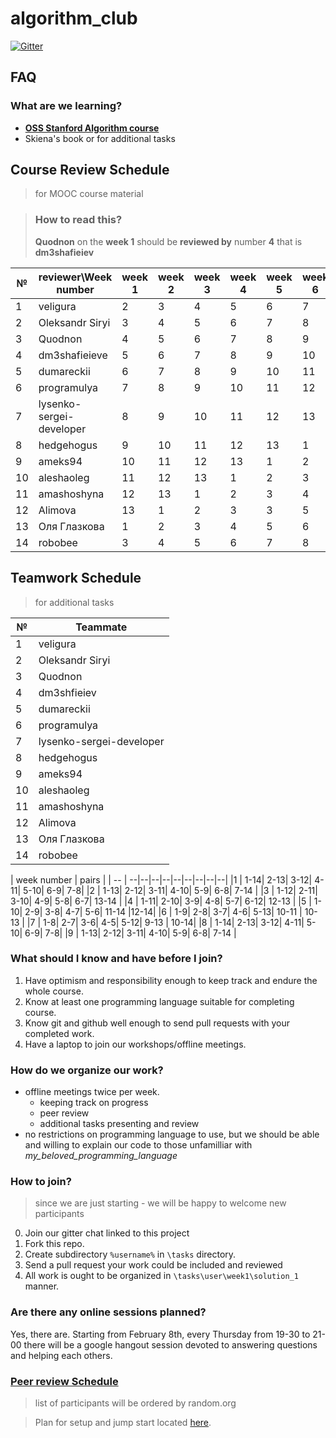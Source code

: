 # algorithm_club
[![Gitter](https://badges.gitter.im/Kottans/algorithm_club.svg)](https://gitter.im/Kottans/algorithm_club?utm_source=badge&utm_medium=badge&utm_campaign=pr-badge)

## FAQ

### What are we learning?

- **[OSS Stanford Algorithm course](https://lagunita.stanford.edu/courses/course-v1:Engineering+Algorithms1+SelfPaced/)**
- Skiena's book or for additional tasks

## Course Review Schedule
> for MOOC course material

>### How to read this?
>
> **Quodnon**  on the **week 1** should be **reviewed by** number **4** that is **dm3shafieiev**

| № | reviewer\Week number  |	week 1	|	week 2	|	week 3	|	week 4	|	week 5	|	week 6	|	week 7	|	week 8	|	week 9	|
|-- | --                    |-- |-- |-- |-- |-- |-- |-- |-- |-- |
| 1 | veligura	   |	2	|	3	|	4	|	5	|	6	|	7	|	8	|	9	|	10|
|	2	|	Oleksandr Siryi |	3	|	4	|	5	|	6	|	7	|	8	|	9	|	10|	11|
|	3	|	Quodnon	     |	4	|	5	|	6	|	7	|	8	|	9	|	10|	11|	12|
|	4	|	dm3shafieieve|	5	|	6	|	7	|	8	|	9	|	10|	11|	12|	13|
|	5	|	dumareckii	 |	6	|	7	|	8	|	9	|	10|	11|	12|	13|	1	|
|	6	|	programulya	 |	7	|	8	|	9	|	10|	11|	12|	13|	1	|	2	|
|	7	|	lysenko-sergei-developer	          |	8	|	9	|	10|	11|	12|	13|	1	|	2	|	3	|
|	8	|	hedgehogus	 |	9	|	10|	11|	12|	13|	1	|	2	|	3	|	4	|
|	9	|	ameks94	     |	10|	11|	12|	13|	1	|	2	|	3	|	4	|	5	|
|	10|	aleshaoleg	 |	11|	12|	13|	1	|	2	|	3	|	4	|	5	|	6	| 
|	11|	amashoshyna	 |	12|	13|	1	|	2	|	3	|	4	|	5	|	6	|	7	| 
|	12|	Alimova	     |	13|	1	|	2	|	3	|	3	|	5	|	6	|	7	|	8	| 
|	13|	Оля Глазкова |	1	|	2	|	3	|	4	|	5	|	6	|	7	|	8	|	9	| 
|	14|	robobee |	3	|	4	|	5	|	6	|	7	|	8	|	9	|	10	|	11	| 
## Teamwork Schedule

> for additional tasks 

| № | Teammate |
|-- | --                  |
|	1|	veligura	  |	
|	2|	Oleksandr Siryi |	
|	3|	Quodnon     |	
|	4|	dm3shfieiev |	
|	5|	dumareckii	|	
|	6|	programulya | 
|	7|	lysenko-sergei-developer |	
|	8|	hedgehogus	|	
|	9|	ameks94	    |	
|10|	aleshaoleg	|	
|11|	amashoshyna	|	
|12|	Alimova	    |	
|13|  Оля Глазкова|	
|	14|	robobee |	

| week number | pairs |
| -- | --|--|--|--|--|--|--|--|--|
|1 | 1-14| 2-13| 3-12| 4-11| 5-10| 6-9| 7-8|
|2 | 1-13| 2-12| 3-11| 4-10| 5-9| 6-8| 7-14 |
|3 | 1-12| 2-11| 3-10| 4-9| 5-8| 6-7| 13-14 |
|4 | 1-11| 2-10| 3-9| 4-8| 5-7| 6-12| 12-13 |
|5 | 1-10| 2-9| 3-8| 4-7| 5-6| 11-14  |12-14|
|6 | 1-9| 2-8| 3-7| 4-6| 5-13| 10-11 | 10-13 |
|7 | 1-8| 2-7| 3-6| 4-5| 5-12| 9-13 | 10-14|
|8 | 1-14| 2-13| 3-12| 4-11| 5-10| 6-9| 7-8|
|9 | 1-13| 2-12| 3-11| 4-10| 5-9| 6-8| 7-14 |
### What should I know and have before I join?

1. Have optimism and responsibility enough to keep track and endure the whole course.
1. Know at least one programming language suitable for completing course.
1. Know git and github well enough to send pull requests with your completed work.
1. Have a laptop to join our workshops/offline meetings.

### How do we organize our work?

- offline meetings twice per week.
  - keeping track on progress
  - peer review
  - additional tasks presenting and review
- no restrictions on programming language to use, but we should be able and willing to explain our code to those unfamilliar with *my_beloved_programming_language*

### How to join?

>since we are just starting  - we will be happy to welcome new participants

0. Join our gitter chat linked to this project
1. Fork this repo.
2. Create subdirectory `%username%` in `\tasks` directory.
3. Send a pull request your work could be included and reviewed
4. All work is ought to be organized in `\tasks\user\week1\solution_1` manner.

### Are there any online sessions planned?

Yes, there are. Starting from February 8th, every Thursday from 19-30 to 21-00 there will be a google hangout session devoted to answering questions and helping each others.

### [Peer review Schedule](https://docs.google.com/spreadsheets/d/1J5AVhcWFsSCvLhU5mMZtLa0S6piCMq0WeNeX43D2Lp0/edit?usp=sharing)


>list of participants will be ordered by random.org



>Plan for setup and jump start located [here](/course_setup.md).